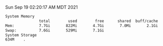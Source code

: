 Sun Sep 19 02:20:17 AM MDT 2021
```bash
System Memory
               total        used        free      shared  buff/cache   available
Mem:           7.7Gi       822Mi       4.7Gi       7.0Mi       2.1Gi       6.5Gi
Swap:          7.6Gi       529Mi       7.1Gi
System Storage
634M	.
```
```bash
